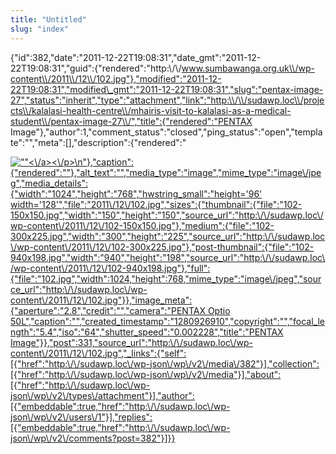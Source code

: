 ```yaml
---
title: "Untitled"
slug: "index"
---
```


{"id":382,"date":"2011-12-22T19:08:31","date\_gmt":"2011-12-22T19:08:31","guid":{"rendered":"http:\\/\\/www.sumbawanga.org.uk\\/wp-content\\/2011\\/12\\/102.jpg"},"modified":"2011-12-22T19:08:31","modified\_gmt":"2011-12-22T19:08:31","slug":"pentax-image-27","status":"inherit","type":"attachment","link":"http:\\/\\/sudawp.loc\\/projects\\/kalalasi-health-centre\\/mhairis-visit-to-kalalasi-as-a-medical-student\\/pentax-image-27\\/","title":{"rendered":"PENTAX Image"},"author":1,"comment\_status":"closed","ping\_status":"open","template":"","meta":\[\],"description":{"rendered":"

[![\"\"](\"http:\/\/sudawp.loc\/wp-content\/2011\/12\/102-300x225.jpg\")<\\/a><\\/p>\\n"},"caption":{"rendered":""},"alt\_text":"","media\_type":"image","mime\_type":"image\\/jpeg","media\_details":{"width":"1024","height":"768","hwstring\_small":"height='96' width='128'","file":"2011\\/12\\/102.jpg","sizes":{"thumbnail":{"file":"102-150x150.jpg","width":"150","height":"150","source\_url":"http:\\/\\/sudawp.loc\\/wp-content\\/2011\\/12\\/102-150x150.jpg"},"medium":{"file":"102-300x225.jpg","width":"300","height":"225","source\_url":"http:\\/\\/sudawp.loc\\/wp-content\\/2011\\/12\\/102-300x225.jpg"},"post-thumbnail":{"file":"102-940x198.jpg","width":"940","height":"198","source\_url":"http:\\/\\/sudawp.loc\\/wp-content\\/2011\\/12\\/102-940x198.jpg"},"full":{"file":"102.jpg","width":1024,"height":768,"mime\_type":"image\\/jpeg","source\_url":"http:\\/\\/sudawp.loc\\/wp-content\\/2011\\/12\\/102.jpg"}},"image\_meta":{"aperture":"2.8","credit":"","camera":"PENTAX Optio 50L","caption":"","created\_timestamp":"1280926910","copyright":"","focal\_length":"5.4","iso":"64","shutter\_speed":"0.002228","title":"PENTAX Image"}},"post":331,"source\_url":"http:\\/\\/sudawp.loc\\/wp-content\\/2011\\/12\\/102.jpg","\_links":{"self":\[{"href":"http:\\/\\/sudawp.loc\\/wp-json\\/wp\\/v2\\/media\\/382"}\],"collection":\[{"href":"http:\\/\\/sudawp.loc\\/wp-json\\/wp\\/v2\\/media"}\],"about":\[{"href":"http:\\/\\/sudawp.loc\\/wp-json\\/wp\\/v2\\/types\\/attachment"}\],"author":\[{"embeddable":true,"href":"http:\\/\\/sudawp.loc\\/wp-json\\/wp\\/v2\\/users\\/1"}\],"replies":\[{"embeddable":true,"href":"http:\\/\\/sudawp.loc\\/wp-json\\/wp\\/v2\\/comments?post=382"}\]}}](http:\/\/sudawp.loc\/wp-content\/2011\/12\/102.jpg)